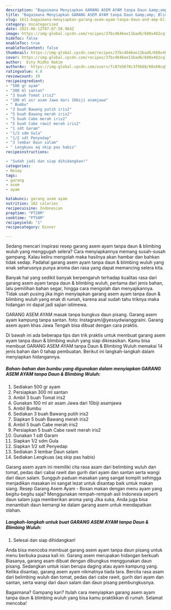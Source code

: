 ```yaml
---
description: "Bagaimana Menyiapkan GARANG ASEM AYAM tanpa Daun &amp;amp; Blimbing Wuluh Anti Gagal"
title: "Bagaimana Menyiapkan GARANG ASEM AYAM tanpa Daun &amp;amp; Blimbing Wuluh Anti Gagal"
slug: 1611-bagaimana-menyiapkan-garang-asem-ayam-tanpa-daun-and-amp-blimbing-wuluh-anti-gagal
category: Uncategorized
date: 2021-06-12T07:07:50.964Z
image: https://img-global.cpcdn.com/recipes/37bcd646ee11bad6/680x482cq70/garang-asem-ayam-tanpa-daun-blimbing-wuluh-foto-resep-utama.jpg
hideToc: false
enableToc: true
enableTocContent: false
thumbnail: https://img-global.cpcdn.com/recipes/37bcd646ee11bad6/680x482cq70/garang-asem-ayam-tanpa-daun-blimbing-wuluh-foto-resep-utama.jpg
cover: https://img-global.cpcdn.com/recipes/37bcd646ee11bad6/680x482cq70/garang-asem-ayam-tanpa-daun-blimbing-wuluh-foto-resep-utama.jpg
author:  Esty Ridho Hakim
authorAv:  https://img-global.cpcdn.com/users/fc87e5678c3f9b68/60x60cq50/avatar.jpg
ratingvalue: 4.8
reviewcount: 19
recipeingredient:
- "500 gr ayam"
- "300 ml santan"
- "3 buah Tomat iris2"
- "100 ml air asam Jawa dari 10biji asamjawa"
- " Bumbu"
- "3 buah Bawang putih iris2"
- "5 buah Bawang merah iris2"
- "5 buah Cabe merah iris2"
- "5 buah Cabe rawit merah iris2"
- "1 sdt Garam"
- "1/2 sdm Gula"
- "1/2 sdt Penyedap"
- "3 lembar Daun salam"
- " Lengkuas aq skip pas habis"
recipeinstructions:

- "Sudah jadi dan siap dihidangkan!"
categories:
- Resep
tags:
- garang
- asem
- ayam

katakunci: garang asem ayam 
nutrition: 162 calories
recipecuisine: Indonesian
preptime: "PT20M"
cooktime: "PT58M"
recipeyield: "1"
recipecategory: Dinner

---
```



Sedang mencari inspirasi resep garang asem ayam tanpa daun &amp; blimbing wuluh yang menggugah selera? Cara menyiapkannya memang susah-susah gampang. Kalau keliru mengolah maka hasilnya akan hambar dan bahkan tidak sedap. Padahal garang asem ayam tanpa daun &amp; blimbing wuluh yang enak seharusnya punya aroma dan rasa yang dapat memancing selera kita.


Banyak hal yang sedikit banyak berpengaruh terhadap kualitas rasa dari garang asem ayam tanpa daun &amp; blimbing wuluh, pertama dari jenis bahan, lalu pemilihan bahan segar, hingga cara mengolah dan menyajikannya. Tidak usah pusing jika ingin menyiapkan garang asem ayam tanpa daun &amp; blimbing wuluh yang enak di rumah, karena asal sudah tahu triknya maka hidangan ini dapat jadi sajian istimewa.

GARANG ASEM AYAM masak tanpa bungkus daun pisang. Garang asem ayam kampung tanpa santan. foto: Instagram/@yessydwianggraini. Garang asem ayam khas Jawa Tengah bisa dibuat dengan cara praktis.


Di bawah ini ada beberapa tips dan trik praktis untuk membuat garang asem ayam tanpa daun &amp; blimbing wuluh yang siap dikreasikan. Kamu bisa membuat GARANG ASEM AYAM tanpa Daun &amp; Blimbing Wuluh memakai 14 jenis bahan dan 0 tahap pembuatan. Berikut ini langkah-langkah dalam menyiapkan hidangannya.

<!--inarticleads1-->

##### Bahan-bahan dan bumbu yang digunakan dalam menyiapkan GARANG ASEM AYAM tanpa Daun &amp; Blimbing Wuluh:

1. Sediakan 500 gr ayam
1. Persiapkan 300 ml santan
1. Ambil 3 buah Tomat iris2
1. Gunakan 100 ml air asam Jawa dari 10biji asamjawa
1. Ambil  Bumbu
1. Sediakan 3 buah Bawang putih iris2
1. Siapkan 5 buah Bawang merah iris2
1. Ambil 5 buah Cabe merah iris2
1. Persiapkan 5 buah Cabe rawit merah iris2
1. Gunakan 1 sdt Garam
1. Siapkan 1/2 sdm Gula
1. Siapkan 1/2 sdt Penyedap
1. Sediakan 3 lembar Daun salam
1. Sediakan  Lengkuas (aq skip pas habis)


Garang asem ayam ini memiliki cita rasa asam dari belimbing wuluh dan tomat, pedas dari cabai rawit dan gurih dari ayam dan santan serta wangi dari daun salam. Sungguh paduan masakan yang sangat komplit sehingga menjadikan masakan ini sangat lezat untuk disantap baik untuk makan siang. Resep Garang Asem Ayam - Bosan makan dengan menu ayam yang begitu-begitu saja? Menggunakan rempah-rempah asli Indonesia seperti daun salam juga memberikan aroma yang Jika suka, Anda juga bisa menambah daun kemangi ke dalam garang asem untuk mendapatkan olahan. 

<!--inarticleads2-->

##### Langkah-langkah untuk buat GARANG ASEM AYAM tanpa Daun &amp; Blimbing Wuluh:


1. Selesai dan siap dihidangkan!

Anda bisa mencoba membuat garang asem ayam tanpa daun pisang untuk menu berbuka puasa kali ini. Garang asem merupakan hidangan berkuah Biasanya, garang asam dibuat dengan dibungkus menggunakan daun pisang. Sedangkan untuk isian berupa daging atau ayam kampung yang. Ketika disantap, garang asem ayam nikmatnya tiada tara. Bercita rasa asam dari belimbing wuluh dan tomat, pedas dari cabe rawit, gurih dari ayam dan santan, serta wangi dari daun salam dan daun pisang pembungkusnya. 

Bagaimana? Gampang kan? Itulah cara menyiapkan garang asem ayam tanpa daun &amp; blimbing wuluh yang bisa kamu praktikkan di rumah. Selamat mencoba!
